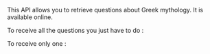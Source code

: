 This API allows you to retrieve questions about Greek mythology.
It is available online.

To receive all the questions you just have to do :

To receive only one :